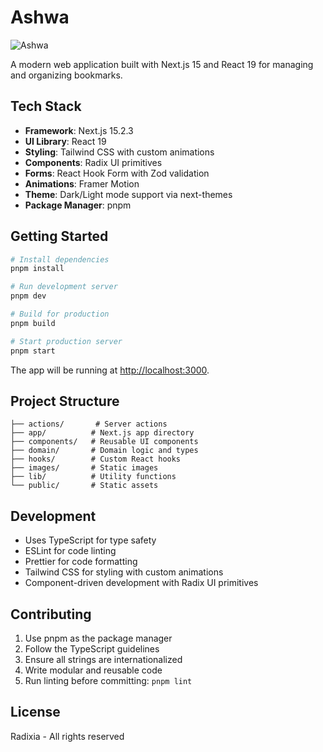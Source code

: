 # Ashwa

![Ashwa](./images/ashwagandha.png)

A modern web application built with Next.js 15 and React 19 for managing and organizing bookmarks.

## Tech Stack

- **Framework**: Next.js 15.2.3
- **UI Library**: React 19
- **Styling**: Tailwind CSS with custom animations
- **Components**: Radix UI primitives
- **Forms**: React Hook Form with Zod validation
- **Animations**: Framer Motion
- **Theme**: Dark/Light mode support via next-themes
- **Package Manager**: pnpm

## Getting Started

```bash
# Install dependencies
pnpm install

# Run development server
pnpm dev

# Build for production
pnpm build

# Start production server
pnpm start
```

The app will be running at [http://localhost:3000](http://localhost:3000).

## Project Structure

```
├── actions/       # Server actions
├── app/          # Next.js app directory
├── components/   # Reusable UI components
├── domain/       # Domain logic and types
├── hooks/        # Custom React hooks
├── images/       # Static images
├── lib/          # Utility functions
└── public/       # Static assets
```

## Development

- Uses TypeScript for type safety
- ESLint for code linting
- Prettier for code formatting
- Tailwind CSS for styling with custom animations
- Component-driven development with Radix UI primitives

## Contributing

1. Use pnpm as the package manager
2. Follow the TypeScript guidelines
3. Ensure all strings are internationalized
4. Write modular and reusable code
5. Run linting before committing: `pnpm lint`

## License

Radixia - All rights reserved
